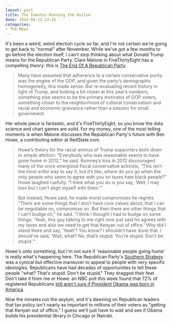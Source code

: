 ```yaml
---
layout: post
title: The Inmates Running the Asylum
date: 2016-08-12 23:26
categories: 
- The News
---
```


It's been a weird, weird election cycle so far, and I'm not certain  we're going to get back to "normal" after November. While we've got a few months to go before the election itself, I can't stop thinking about what Donald Trump means for the Republican Party. Clare Malone in FiveThirtyEight has a compelling theory: this is [The End Of A Republican Party](http://fivethirtyeight.com/features/the-end-of-a-republican-party/). 

> Many have assumed that adherence to a certain conservative purity was the engine of the GOP, and given the party’s demographic homogeneity, this made sense. But re-evaluating recent history in light of Trump, and looking a bit closer at this year’s numbers, something else seems to be the primary motivator of GOP voters, something closer to the neighborhood of cultural conservatism and racial and economic grievance rather than a passion for small government.

Her whole piece is fantastic, and it's FiveThirtyEight, so you know the data science and chart games are solid. For my money, one of the most telling moments is when Malone discusses the Republican Party's future with Ben Howe, a contributing editor at RedState.com. 

> Howe’s theory for the racial animus of Trump supporters boils down to simple attrition: “Everybody who was reasonable seems to have gone home in 2012,” he said. Romney’s loss in 2012 discouraged many of the once-energized fiscal conservative activists. “This isn’t the most artful way to say it, but it’s like, where do you go when the only people who seem to agree with you on taxes hate black people?” Howe laughed ruefully. “I think what you do is you say, ‘Well, I may lose but I can’t align myself with them.’”
>
> But instead, Howe said, he made moral compromises he regrets. “There are some things that I don’t have core values about, that I can be negotiable on, compromise on. But then there are other things that I can’t budge on,” he said. “I think I thought I had to budge on some things: ‘Yeah, this guy talking to me right now just said he agrees with my taxes and also we need to get that Kenyan out of office.’ Why did I stand there and say, ‘Yeah’? You know? I shouldn’t have done that. I should’ve said, ‘Wait, what? No, that’s stupid. You’re stupid. Don’t be stupid.’”

Howe's onto something, but I'm not sure if 'reasonable people going home' is really what's happening here. The Republican Party's [Southern Strategy](http://blog.ipsaloquitur.org/post/political-debt/) was a cynical but effective maneuver to appeal to people with very specific ideologies. Republicans have had decades of opportunities to tell these people "what? That's stupid. Don't be stupid." They dragged their feet. Don't take it from me or Howe: an NBC poll this week found that 72% of registered Republicans [still aren't sure if President Obama was born in America](http://www.nbcnews.com/politics/2016-election/poll-persistent-partisan-divide-over-birther-question-n627446). 

Now the inmates run the asylum, and it's dawning on Republican leaders that tax policy isn't nearly as important to millions of their voters as "getting that Kenyan out of office." I guess we'll just have to wait and see if Obama builds his presidential library in Chicago or Nairobi. 